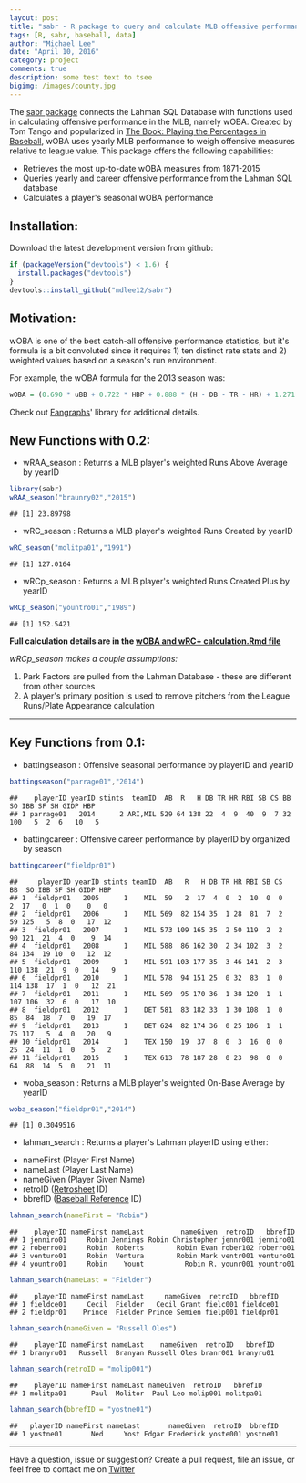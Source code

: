```yaml
---
layout: post
title: "sabr - R package to query and calculate MLB offensive performance statistics"
tags: [R, sabr, baseball, data]
author: "Michael Lee"
date: "April 10, 2016"
category: project
comments: true
description: some test text to tsee
bigimg: /images/county.jpg
---
```


The [sabr package](https://github.com/mikeleeco/sabr/) connects the Lahman SQL Database with functions used in calculating offensive performance in the MLB, namely wOBA. Created by Tom Tango and popularized in [The Book: Playing the Percentages in Baseball](http://www.insidethebook.com/woba.shtml), wOBA uses yearly MLB performance to weigh offensive measures relative to league value. This package offers the following capabilities:

- Retrieves the most up-to-date wOBA measures from 1871-2015
- Queries yearly and career offensive performance from the Lahman SQL database
- Calculates a player's seasonal wOBA performance

## Installation:

Download the latest development version from github:


```r
if (packageVersion("devtools") < 1.6) {
  install.packages("devtools")
}
devtools::install_github("mdlee12/sabr")
```

## Motivation:

wOBA is one of the best catch-all offensive performance statistics, but it's formula is a bit convoluted since it requires 1) ten distinct rate stats and 2) weighted values based on a season's run environment. 

For example, the wOBA formula for the 2013 season was:


```r
wOBA = (0.690 * uBB + 0.722 * HBP + 0.888 * (H - DB - TR - HR) + 1.271 * DB + 1.616 * TR + 2.101 * HR) / (AB + BB - IBB + SF + HBP)
```
Check out [Fangraphs](http://www.fangraphs.com/library/offense/woba/)' library for additional details.

## New Functions with 0.2:

* wRAA_season : Returns a MLB player's weighted Runs Above Average by yearID

```r
library(sabr)
wRAA_season("braunry02","2015")
```

```
## [1] 23.89798
```

* wRC_season : Returns a MLB player's weighted Runs Created by yearID

```r
wRC_season("molitpa01","1991")
```

```
## [1] 127.0164
```

* wRCp_season : Returns a MLB player's weighted Runs Created Plus by yearID

```r
wRCp_season("yountro01","1989")
```

```
## [1] 152.5421
```
**Full calculation details are in the [wOBA and wRC+ calculation.Rmd file](https://github.com/mdlee12/sabr/blob/master/vignettes/wOBA%20and%20wRC%2B%20calculation.Rmd)**

*wRCp_season makes a couple assumptions:*
1. Park Factors are pulled from the Lahman Database - these are different from other sources
2. A player's primary position is used to remove pitchers from the League Runs/Plate Appearance calculation

******

## Key Functions from 0.1:

* battingseason : Offensive seasonal performance by playerID and yearID

```r
battingseason("parrage01","2014")
```

```
##    playerID yearID stints  teamID  AB  R   H DB TR HR RBI SB CS BB  SO IBB SF SH GIDP HBP
## 1 parrage01   2014      2 ARI,MIL 529 64 138 22  4  9  40  9  7 32 100   5  2  6   10   5
```

* battingcareer : Offensive career performance by playerID by organized by season

```r
battingcareer("fieldpr01")
```

```
##     playerID yearID stints teamID  AB   R   H DB TR HR RBI SB CS  BB  SO IBB SF SH GIDP HBP
## 1  fieldpr01   2005      1    MIL  59   2  17  4  0  2  10  0  0   2  17   0  1  0    0   0
## 2  fieldpr01   2006      1    MIL 569  82 154 35  1 28  81  7  2  59 125   5  8  0   17  12
## 3  fieldpr01   2007      1    MIL 573 109 165 35  2 50 119  2  2  90 121  21  4  0    9  14
## 4  fieldpr01   2008      1    MIL 588  86 162 30  2 34 102  3  2  84 134  19 10  0   12  12
## 5  fieldpr01   2009      1    MIL 591 103 177 35  3 46 141  2  3 110 138  21  9  0   14   9
## 6  fieldpr01   2010      1    MIL 578  94 151 25  0 32  83  1  0 114 138  17  1  0   12  21
## 7  fieldpr01   2011      1    MIL 569  95 170 36  1 38 120  1  1 107 106  32  6  0   17  10
## 8  fieldpr01   2012      1    DET 581  83 182 33  1 30 108  1  0  85  84  18  7  0   19  17
## 9  fieldpr01   2013      1    DET 624  82 174 36  0 25 106  1  1  75 117   5  4  0   20   9
## 10 fieldpr01   2014      1    TEX 150  19  37  8  0  3  16  0  0  25  24  11  1  0    5   2
## 11 fieldpr01   2015      1    TEX 613  78 187 28  0 23  98  0  0  64  88  14  5  0   21  11
```

* woba_season : Returns a MLB player's weighted On-Base Average by yearID

```r
woba_season("fieldpr01","2014")
```

```
## [1] 0.3049516
```


* lahman_search : Returns a player's Lahman playerID using either:
 + nameFirst (Player First Name)
 + nameLast (Player Last Name)
 + nameGiven (Player Given Name)
 + retroID ([Retrosheet](http://www.retrosheet.org/retroID.htm) ID)
 + bbrefID ([Baseball Reference](http://www.baseball-reference.com/players/) ID)

```r
lahman_search(nameFirst = "Robin")
```

```
##    playerID nameFirst nameLast         nameGiven  retroID   bbrefID
## 1 jenniro01     Robin Jennings Robin Christopher jennr001 jenniro01
## 2 roberro01     Robin  Roberts        Robin Evan rober102 roberro01
## 3 venturo01     Robin  Ventura        Robin Mark ventr001 venturo01
## 4 yountro01     Robin    Yount          Robin R. younr001 yountro01
```

```r
lahman_search(nameLast = "Fielder")
```

```
##    playerID nameFirst nameLast     nameGiven  retroID   bbrefID
## 1 fieldce01     Cecil  Fielder   Cecil Grant fielc001 fieldce01
## 2 fieldpr01    Prince  Fielder Prince Semien fielp001 fieldpr01
```

```r
lahman_search(nameGiven = "Russell Oles")
```

```
##    playerID nameFirst nameLast    nameGiven  retroID   bbrefID
## 1 branyru01   Russell  Branyan Russell Oles branr001 branyru01
```

```r
lahman_search(retroID = "molip001")
```

```
##    playerID nameFirst nameLast nameGiven  retroID   bbrefID
## 1 molitpa01      Paul  Molitor  Paul Leo molip001 molitpa01
```

```r
lahman_search(bbrefID = "yostne01")
```

```
##   playerID nameFirst nameLast       nameGiven  retroID  bbrefID
## 1 yostne01       Ned     Yost Edgar Frederick yoste001 yostne01
```

******
Have a question, issue or suggestion? Create a pull request, file an issue, or feel free to contact me on [Twitter](https://twitter.com/mikeleeco)
